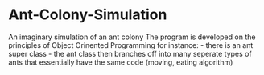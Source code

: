 # Ant-Colony-Simulation
An imaginary simulation of an ant colony 
The program is developed on the principles of Object Orinented Programming 
  for instance: 
    - there is an ant super class
    - the ant class then branches off into many seperate types of ants that essentially have the same code (moving, eating algorithm)
